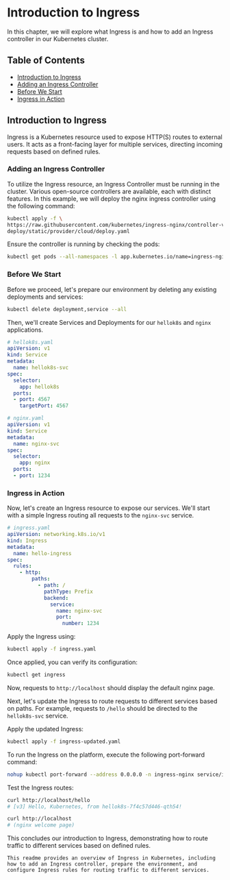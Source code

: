 # Introduction to Ingress

In this chapter, we will explore what Ingress is and how to add an Ingress controller in our Kubernetes cluster.

## Table of Contents

- [Introduction to Ingress](#introduction-to-ingress)
- [Adding an Ingress Controller](#adding-an-ingress-controller)
- [Before We Start](#before-we-start)
- [Ingress in Action](#ingress-in-action)

## Introduction to Ingress

Ingress is a Kubernetes resource used to expose HTTP(S) routes to external users. It acts as a front-facing layer for multiple services, directing incoming requests based on defined rules.

### Adding an Ingress Controller

To utilize the Ingress resource, an Ingress Controller must be running in the cluster. Various open-source controllers are available, each with distinct features. In this example, we will deploy the nginx ingress controller using the following command:

```bash
kubectl apply -f \
https://raw.githubusercontent.com/kubernetes/ingress-nginx/controller-v0.44.0/\
deploy/static/provider/cloud/deploy.yaml
```

Ensure the controller is running by checking the pods:

```bash
kubectl get pods --all-namespaces -l app.kubernetes.io/name=ingress-nginx
```

### Before We Start

Before we proceed, let's prepare our environment by deleting any existing deployments and services:

```bash
kubectl delete deployment,service --all
```

Then, we'll create Services and Deployments for our `hellok8s` and `nginx` applications.

```yaml
# hellok8s.yaml
apiVersion: v1
kind: Service
metadata:
  name: hellok8s-svc
spec:
  selector:
    app: hellok8s
  ports:
  - port: 4567
    targetPort: 4567
```

```yaml
# nginx.yaml
apiVersion: v1
kind: Service
metadata:
  name: nginx-svc
spec:
  selector:
    app: nginx
  ports:
  - port: 1234
```

### Ingress in Action

Now, let's create an Ingress resource to expose our services. We'll start with a simple Ingress routing all requests to the `nginx-svc` service.

```yaml
# ingress.yaml
apiVersion: networking.k8s.io/v1
kind: Ingress
metadata:
  name: hello-ingress
spec:
  rules:
    - http:
        paths:
          - path: /
            pathType: Prefix
            backend:
              service:
                name: nginx-svc
                port:
                  number: 1234
```

Apply the Ingress using:

```bash
kubectl apply -f ingress.yaml
```

Once applied, you can verify its configuration:

```bash
kubectl get ingress
```

Now, requests to `http://localhost` should display the default nginx page.

Next, let's update the Ingress to route requests to different services based on paths. For example, requests to `/hello` should be directed to the `hellok8s-svc` service.

Apply the updated Ingress:

```bash
kubectl apply -f ingress-updated.yaml
```

To run the Ingress on the platform, execute the following port-forward command:

```bash
nohup kubectl port-forward --address 0.0.0.0 -n ingress-nginx service/ingress-nginx-controller 80:80 > /dev/null 2>&1 &
```

Test the Ingress routes:

```bash
curl http://localhost/hello
# [v3] Hello, Kubernetes, from hellok8s-7f4c57d446-qth54!

curl http://localhost
# (nginx welcome page)
```

This concludes our introduction to Ingress, demonstrating how to route traffic to different services based on defined rules.
```
This readme provides an overview of Ingress in Kubernetes, including how to add an Ingress controller, prepare the environment, and configure Ingress rules for routing traffic to different services.